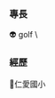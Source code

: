### 專長
👽 golf \
### 經歷
🥇仁愛國小
  

<!---
DennisLai2003/DennisLai2003 is a ✨ special ✨ repository because its `README.md` (this file) appears on your GitHub profile.
You can click the Preview link to take a look at your changes.
--->
